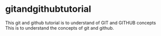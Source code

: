 # gitandgithubtutorial
This git and github tutorial is to understand of GIT and GITHUB concepts
<br>
This is to understand the concepts of git and github.
